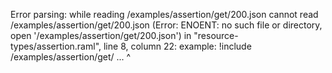 Error parsing: while reading /examples/assertion/get/200.json
cannot read /examples/assertion/get/200.json (Error: ENOENT: no such file or directory, open '/examples/assertion/get/200.json')
  in "resource-types/assertion.raml", line 8, column 22:
                example: !include /examples/assertion/get/ ...
                         ^
